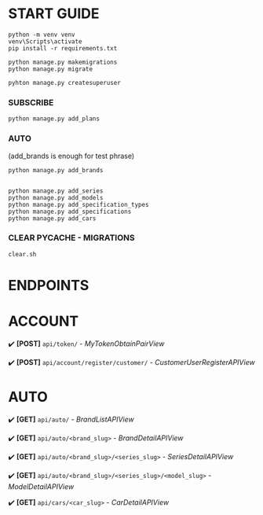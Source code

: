# START GUIDE

```
python -m venv venv
venv\Scripts\activate
pip install -r requirements.txt

python manage.py makemigrations
python manage.py migrate

pyhton manage.py createsuperuser
```

### SUBSCRIBE

```
python manage.py add_plans
```


### AUTO

(add_brands is enough for test phrase)
```
python manage.py add_brands


python manage.py add_series
python manage.py add_models
python manage.py add_specification_types
python manage.py add_specifications
python manage.py add_cars
```

### CLEAR PYCACHE - MIGRATIONS

```
clear.sh
```

# ENDPOINTS

# ACCOUNT


:heavy_check_mark: **[POST]** `api/token/` - *MyTokenObtainPairView*

:heavy_check_mark: **[POST]** `api/account/register/customer/` - *CustomerUserRegisterAPIView*


# AUTO


:heavy_check_mark: **[GET]** `api/auto/` - *BrandListAPIView*

:heavy_check_mark: **[GET]** `api/auto/<brand_slug>` - *BrandDetailAPIView*

:heavy_check_mark: **[GET]** `api/auto/<brand_slug>/<series_slug>` - *SeriesDetailAPIView*

:heavy_check_mark: **[GET]** `api/auto/<brand_slug>/<series_slug>/<model_slug>` - *ModelDetailAPIView*

:heavy_check_mark: **[GET]** `api/cars/<car_slug>` - *CarDetailAPIView*